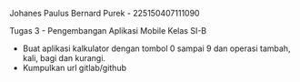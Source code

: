 Johanes Paulus Bernard Purek - 225150407111090  

Tugas 3 - Pengembangan Aplikasi Mobile Kelas SI-B  

- Buat aplikasi kalkulator dengan tombol 0 sampai 9 dan operasi tambah, kali, bagi dan kurangi.
- Kumpulkan url gitlab/github
